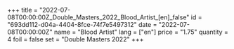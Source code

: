 +++
title = "2022-07-08T00:00:00Z_Double_Masters_2022_Blood_Artist_[en]_false"
id = "693dd112-d04a-4404-8fce-74f7e5497312"
date = "2022-07-08T00:00:00Z"
name = "Blood Artist"
lang = ["en"]
price = "1.75"
quantity = 4
foil = false
set = "Double Masters 2022"
+++
